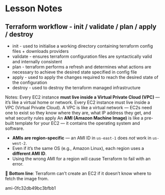 # Lesson Notes

## Terraform workflow - init / validate / plan / apply / destroy 

- init - used to initialise a working directory containing terraform config files + downloads providers
- validate - ensures terraform configuration files are syntactically valid and internally consistent 
- plan - terraform performs a refresh and determines what actions are necessary to achieve the desired state specified in config file
- apply - used to apply the changes required to reach the desired state of the configuration 
- destroy - used to destroy the terraform managed infrastructure 

Notes:
Every EC2 instance **must live inside a Virtual Private Cloud (VPC)** — it’s like a virtual home or network.
Every EC2 instance must live inside a VPC (Virtual Private Cloud). A VPC is like a virtual network — EC2s need one to exist so they know where they are, what IP address they get, and what security rules apply
An **AMI (Amazon Machine Image)** is like a pre-built template for your EC2 — it contains the operating system and software.

- **AMIs are region-specific** — an AMI ID in `us-east-1` does *not* work in `us-west-2`.
- Even if it’s the same OS (e.g., Amazon Linux), each region uses a **different AMI ID**.
- Using the wrong AMI for a region will cause Terraform to fail with an error.

🧠 **Bottom line**: Terraform can’t create an EC2 if it doesn’t know where to fetch the image from.

ami-0fc32db49bc3bfbb1
